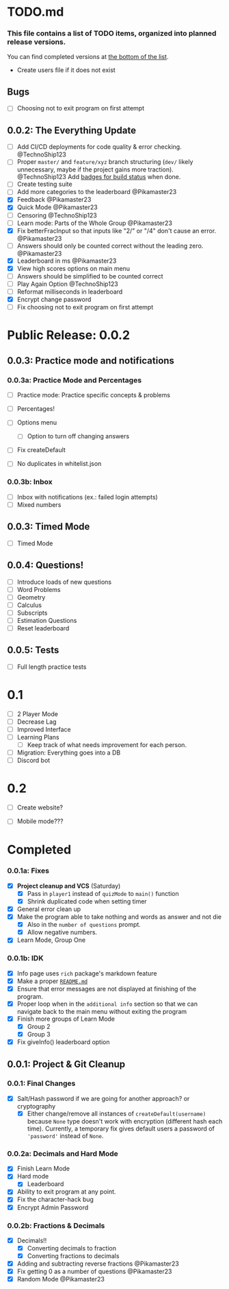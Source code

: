 # TODO.md

### This file contains a list of TODO items, organized into planned release versions.

You can find completed versions at [the bottom of the list](#Completed).

- Create users file if it does not exist

## Bugs
- [ ] Choosing not to exit program on first attempt 

## 0.0.2: The Everything Update

- [ ] Add CI/CD deployments for code quality & error checking. @TechnoShip123
- [ ] Proper `master/` and `feature/xyz` branch structuring (`dev/` likely unnecessary, maybe if the project gains more traction). @TechnoShip123
Add [badges for build status](https://shields.io/category/build) when done.
- [ ] Create testing suite
- [ ] Add more categories to the leaderboard @Pikamaster23
- [x] Feedback @Pikamaster23
- [x] Quick Mode @Pikamaster23
- [ ] Censoring @TechnoShip123
- [ ] Learn mode: Parts of the Whole Group @Pikamaster23
- [x] Fix betterFracInput so that inputs like "2/" or "/4" don't cause an error. @Pikamaster23
- [ ] Answers should only be counted correct without the leading zero. @Pikamaster23
- [x] Leaderboard in ms @Pikamaster23
- [x] View high scores options on main menu
- [ ] Answers should be simplified to be counted correct
- [ ] Play Again Option @TechnoShip123
- [ ] Reformat milliseconds in leaderboard
- [x] Encrypt change password
- [ ] Fix choosing not to exit program on first attempt

# Public Release: 0.0.2

## 0.0.3: Practice mode and notifications

### 0.0.3a: Practice Mode and Percentages
- [ ] Practice mode: Practice specific concepts & problems
- [ ] Percentages!
- [ ] Options menu
	- [ ] Option to turn off changing answers
- [ ] Fix createDefault
- [ ] No duplicates in whitelist.json


### 0.0.3b: Inbox
- [ ] Inbox with notifications (ex.: failed login attempts)
- [ ] Mixed numbers

## 0.0.3: Timed Mode
- [ ] Timed Mode

## 0.0.4: Questions!
- [ ] Introduce loads of new questions
- [ ] Word Problems
- [ ] Geometry
- [ ] Calculus
- [ ] Subscripts
- [ ] Estimation Questions
- [ ] Reset leaderboard 

## 0.0.5: Tests
- [ ] Full length practice tests

# 0.1
- [ ] 2 Player Mode
- [ ] Decrease Lag
- [ ] Improved Interface
- [ ] Learning Plans
	- [ ] Keep track of what needs improvement for each person.
- [ ] Migration: Everything goes into a DB
- [ ] Discord bot

# 0.2
- [ ] Create website?
- [ ] Mobile mode???



# Completed


### 0.0.1a: Fixes
- [x] **Project cleanup and VCS** (Saturday)
	- [x] Pass in `player1` instead of `quizMode` to `main()` function
	- [x] Shrink duplicated code when setting timer
- [x] General error clean up
- [x] Make the program able to take nothing and words as answer and not die
	- [x] Also in the `number of questions` prompt.
    - [x] Allow negative numbers.
- [x] Learn Mode, Group One 

### 0.0.1b: IDK
- [x] Info page uses `rich` package's markdown feature
- [x] Make a proper [`README.md`](https://github.com/TechnoShip123/numbersense/blob/master/README.md)
- [x] Ensure that error messages are not displayed at finishing of the program.
- [x] Proper loop when in the `additional info` section so that we can navigate back to the main menu without exiting the program
- [x] Finish more groups of Learn Mode
	- [x] Group 2
    - [x] Group 3  
- [x] Fix giveInfo() leaderboard option

## 0.0.1: Project & Git Cleanup

### 0.0.1: Final Changes
- [x] Salt/Hash password if we are going for another approach? or cryptography
    - [x] Either change/remove all instances of `createDefault(username)` because `None` type doesn't work with encryption (different hash each time).
    Currently, a temporary fix gives default users a password of `'password'` instead of `None`.

### 0.0.2a: Decimals and Hard Mode
- [x] Finish Learn Mode
- [x] Hard mode
  - [x] Leaderboard
- [x] Ability to exit program at any point.
- [x] Fix the character-hack bug
- [x] Encrypt Admin Password

### 0.0.2b: Fractions & Decimals
- [x] Decimals!! 
	- [x] Converting decimals to fraction
    - [x] Converting fractions to decimals
- [x] Adding and subtracting reverse fractions @Pikamaster23
- [x] Fix getting 0 as a number of questions @Pikamaster23
- [x] Random Mode @Pikamaster23